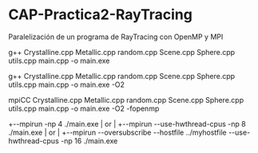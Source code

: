 # CAP-Practica2-RayTracing
Paralelización de un programa de RayTracing con OpenMP y MPI

g++ Crystalline.cpp Metallic.cpp random.cpp Scene.cpp Sphere.cpp utils.cpp main.cpp -o main.exe

g++ Crystalline.cpp Metallic.cpp random.cpp Scene.cpp Sphere.cpp utils.cpp main.cpp -o main.exe -O2

mpiCC Crystalline.cpp Metallic.cpp random.cpp Scene.cpp Sphere.cpp utils.cpp main.cpp -o main.exe -O2 -fopenmp

+--mpirun -np 4 ./main.exe
|
or
|
+--mpirun --use-hwthread-cpus -np 8 ./main.exe
|
or
|
+--mpirun --oversubscribe --hostfile ../myhostfile --use-hwthread-cpus -np 16 ./main.exe